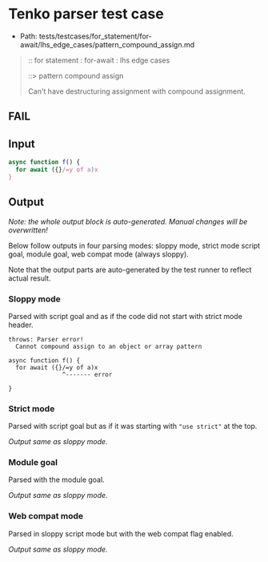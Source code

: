 # Tenko parser test case

- Path: tests/testcases/for_statement/for-await/lhs_edge_cases/pattern_compound_assign.md

> :: for statement : for-await : lhs edge cases
>
> ::> pattern compound assign
>
> Can't have destructuring assignment with compound assignment.

## FAIL

## Input

`````js
async function f() {
  for await ({}/=y of a)x
}
`````

## Output

_Note: the whole output block is auto-generated. Manual changes will be overwritten!_

Below follow outputs in four parsing modes: sloppy mode, strict mode script goal, module goal, web compat mode (always sloppy).

Note that the output parts are auto-generated by the test runner to reflect actual result.

### Sloppy mode

Parsed with script goal and as if the code did not start with strict mode header.

`````
throws: Parser error!
  Cannot compound assign to an object or array pattern

async function f() {
  for await ({}/=y of a)x
               ^------- error

}
`````

### Strict mode

Parsed with script goal but as if it was starting with `"use strict"` at the top.

_Output same as sloppy mode._

### Module goal

Parsed with the module goal.

_Output same as sloppy mode._

### Web compat mode

Parsed in sloppy script mode but with the web compat flag enabled.

_Output same as sloppy mode._
